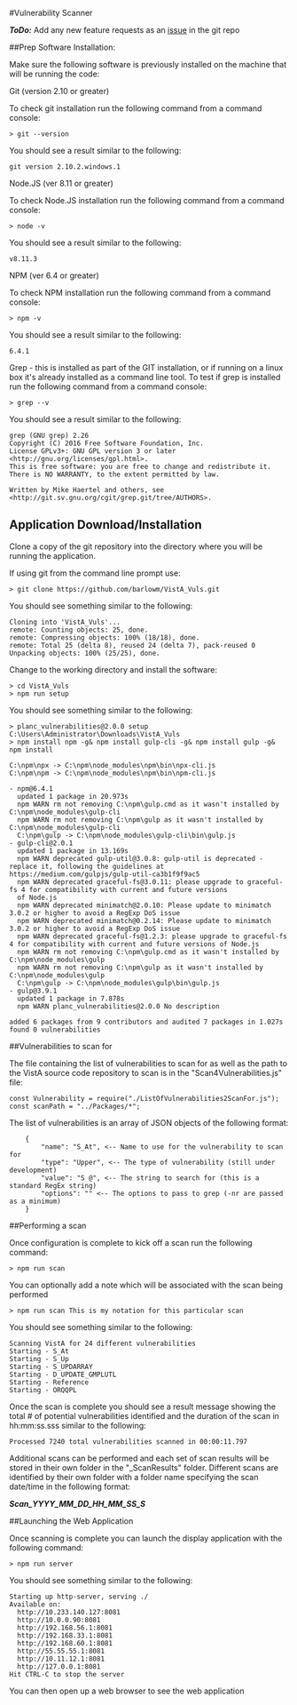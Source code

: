 #Vulnerability Scanner

***ToDo:*** Add any new feature requests as an [issue](https://github.com/barlowm/VistA_Vuls/issues) in the git repo

##Prep Software Installation:

Make sure the following software is previously installed on the machine that will be running the code:

Git (version 2.10 or greater)

To check git installation run the following command from a command console:

```
> git --version
```

You should see a result similar to the following:

```
git version 2.10.2.windows.1
```

Node.JS (ver 8.11 or greater)

To check Node.JS installation run the following command from a command console:

```
> node -v
```

You should see a result similar to the following:

```
v8.11.3
```

NPM (ver 6.4 or greater)

To check NPM installation run the following command from a command console:

```
> npm -v
```

You should see a result similar to the following:

```
6.4.1
```

Grep - this is installed as part of the GIT installation, or if running on a linux box it's already installed as a command line tool. To test if grep is installed run the following command from a command console:

```
> grep --v
```

You should see a result similar to the following:

```
grep (GNU grep) 2.26
Copyright (C) 2016 Free Software Foundation, Inc.
License GPLv3+: GNU GPL version 3 or later <http://gnu.org/licenses/gpl.html>.
This is free software: you are free to change and redistribute it.
There is NO WARRANTY, to the extent permitted by law.

Written by Mike Haertel and others, see <http://git.sv.gnu.org/cgit/grep.git/tree/AUTHORS>.
```



## Application Download/Installation

Clone a copy of the git repository into the directory where you will be running the application. 

If using git from the command line prompt use:

```
> git clone https://github.com/barlowm/VistA_Vuls.git
```

You should see something similar to the following:

```
Cloning into 'VistA_Vuls'...
remote: Counting objects: 25, done.
remote: Compressing objects: 100% (18/18), done.
remote: Total 25 (delta 8), reused 24 (delta 7), pack-reused 0
Unpacking objects: 100% (25/25), done.
```

Change to the working directory and install the software:

```
> cd VistA_Vuls
> npm run setup
```

You should see something similar to the following:

```
> planc_vulnerabilities@2.0.0 setup C:\Users\Administrator\Downloads\VistA_Vuls
> npm install npm -g& npm install gulp-cli -g& npm install gulp -g& npm install

C:\npm\npx -> C:\npm\node_modules\npm\bin\npx-cli.js
C:\npm\npm -> C:\npm\node_modules\npm\bin\npm-cli.js

- npm@6.4.1
  updated 1 package in 20.973s
  npm WARN rm not removing C:\npm\gulp.cmd as it wasn't installed by C:\npm\node_modules\gulp-cli
  npm WARN rm not removing C:\npm\gulp as it wasn't installed by C:\npm\node_modules\gulp-cli
  C:\npm\gulp -> C:\npm\node_modules\gulp-cli\bin\gulp.js
- gulp-cli@2.0.1
  updated 1 package in 13.169s
  npm WARN deprecated gulp-util@3.0.8: gulp-util is deprecated - replace it, following the guidelines at https://medium.com/gulpjs/gulp-util-ca3b1f9f9ac5
  npm WARN deprecated graceful-fs@3.0.11: please upgrade to graceful-fs 4 for compatibility with current and future versions
  of Node.js
  npm WARN deprecated minimatch@2.0.10: Please update to minimatch 3.0.2 or higher to avoid a RegExp DoS issue
  npm WARN deprecated minimatch@0.2.14: Please update to minimatch 3.0.2 or higher to avoid a RegExp DoS issue
  npm WARN deprecated graceful-fs@1.2.3: please upgrade to graceful-fs 4 for compatibility with current and future versions of Node.js
  npm WARN rm not removing C:\npm\gulp.cmd as it wasn't installed by C:\npm\node_modules\gulp
  npm WARN rm not removing C:\npm\gulp as it wasn't installed by C:\npm\node_modules\gulp
  C:\npm\gulp -> C:\npm\node_modules\gulp\bin\gulp.js
- gulp@3.9.1
  updated 1 package in 7.878s
  npm WARN planc_vulnerabilities@2.0.0 No description

added 6 packages from 9 contributors and audited 7 packages in 1.027s
found 0 vulnerabilities
```

##Vulnerabilities to scan for

The file containing the list of vulnerabilities to scan for as well as the path to the VistA source code repository to scan is in the "Scan4Vulnerabilities.js" file:

```
const Vulnerability = require("./ListOfVulnerabilities2ScanFor.js");
const scanPath = "../Packages/*";
```

The list of vulnerabilities is an array of JSON objects of the following format:

		{
			"name": "S_At", <-- Name to use for the vulnerability to scan for
			"type": "Upper", <-- The type of vulnerability (still under development)
			"value": "S @", <-- The string to search for (this is a standard RegEx string)
			"options": "" <-- The options to pass to grep (-nr are passed as a minimum)
		}
##Performing a scan

Once configuration is complete to kick off a scan run the following command:

```
> npm run scan
```

You can optionally add a note which will be associated with the scan being performed

```
> npm run scan This is my notation for this particular scan
```

You should see something similar to the following:

```
Scanning VistA for 24 different vulnerabilities
Starting - S_At
Starting - S_Up
Starting - S_UPDARRAY
Starting - D_UPDATE_GMPLUTL
Starting - Reference
Starting - ORQQPL
```

Once the scan is complete you should see a result message showing the total # of potential vulnerabilities identified and the duration of the scan in hh:mm:ss.sss similar to the following:

```
Processed 7240 total vulnerabilities scanned in 00:00:11.797
```

Additional scans can be performed and each set of scan results will be stored in their own folder in the "_ScanResults" folder. Different scans are identified by their own folder with a folder name specifying the scan date/time in the following format:

***Scan_YYYY_MM_DD_HH_MM_SS_S***

##Launching the Web Application

Once scanning is complete you can launch the display application with the following command:

```
> npm run server
```

You should see something similar to the following:

```
Starting up http-server, serving ./
Available on:
  http://10.233.140.127:8081
  http://10.0.0.90:8081
  http://192.168.56.1:8081
  http://192.168.33.1:8081
  http://192.168.60.1:8081
  http://55.55.55.1:8081
  http://10.11.12.1:8081
  http://127.0.0.1:8081
Hit CTRL-C to stop the server
```

You can then open up a web browser to see the web application





